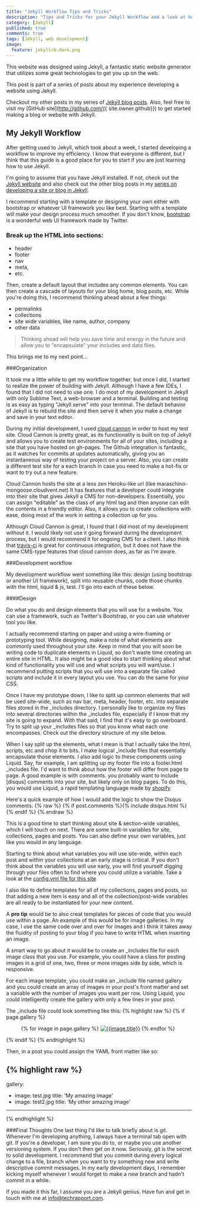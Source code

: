 ```yaml
---
title: "Jekyll Workflow Tips and Tricks"
description: "Tips and Tricks for your Jekyll Workflow and a look at how I do things"
category: [Jekyll]
published: true
comments: true
tags: [Jekyll, web development]
image: 
  feature: jekyllrb.dark.png
---
```


This website was designed using Jekyll, a fantastic static website generator that utilizes some great technologies to get you up on the web.  

This post is part of a series of posts about my experience developing a website using Jekyll.  

Checkout my other posts in my series of [Jekyll blog posts](/blog/categories/#Jekyll).  Also, feel free to visit my [GitHub site](http://github.com/{{ site.owner.github}}) to get started making a blog or website with Jekyll.  

## My Jekyll Workflow

After getting used to Jekyll, which took about a week, I started developing a workflow to improve my efficiency.  I know that everyone is different, but I think that this guide is a good place for you to start if you are just learning how to use Jekyll.  

I'm going to assume that you have Jekyll installed.  If not, check out the [Jekyll website](http://jekyllrb.com) and also check out the other blog posts in my [series on developing a site or blog in Jekyll]({{site.url}}/blog/categories#jekyll).  

I recommend starting with a template or designing your own either with bootstrap or whatever UI framework you like best.  Starting with a template will make your design process much smoother.  If you don't know, [bootstrap](http://getbootstrap.com) is a wonderful web UI framework made by Twitter.  

### Break up the HTML into sections:
* header
* footer
* nav
* meta, 
* etc.  

Then, create a default layout that includes any common elements.  You can then create a cascade of layouts for your blog home, blog posts, etc.  While you're doing this, I recommend thinking ahead about a few things:
* permalinks
* collections
* site wide variables, like name, author, company
* other data

>Thinking ahead will help you save time and energy in the future and allow you to "encapsulate" your includes and data files.

This brings me to my next point...

###Organization

It took me a little while to get my workflow together, but once I did, I started to realize the power of building with Jekyll.  Although I have a few IDEs, I found that I did not need to use one.  I do most of my development in Jekyll with only Sublime Text, a web-browser and a terminal.  Building and testing is as easy as typing "Jekyll serve" into your terminal.  The default behavior of Jekyll is to rebuild the site and then serve it when you make a change and save in your text editor.  

During my initial development, I used [cloud cannon](http://cloudcannon.com) in order to host my test site.  Cloud Cannon is pretty great, as its functionality is built on top of Jekyll and allows you to create test environments for all of your sites, including a site that you have hosted on gh-pages.  The Github integration is fantastic, as it watches for commits at updates automatically, giving you an instantaneous way of testing your project on a server.  Also, you can create a different test site for a each branch in case you need to make a hot-fix or want to try out a new feature.  

Cloud Cannon hosts the site at a less zen Heroku-like url (like maraschino-mongoose.cloudvent.net)  It has features that a developer could integrate into their site that gives Jekyll a CMS for non-developers.  Essentially, you can assign "editable" as the class of any html tag and then anyone can edit the contents in a friendly editor.  Also, it allows you to create collections with ease, doing most of the work in setting a collection up for you.  

Although Cloud Cannon is great, I found that I did most of my development without it.  I would likely not use it going forward during the development process, but I would recommend it for ongoing CMS for a client.  I also think that [travis-ci](http://travis-ci.org) is great for continuous integration, but it does not have the same CMS-type features that cloud cannon does, as far as I'm aware.  

###Development workflow 

My development workflow went something like this: design (using bootstrap or another UI framework), split into reusable chunks, code those chunks with the html, liquid & js, test.  I'll go into each of these below.  

####Design

Do what you do and design elements that you will use for a website.  You can use a framework, such as Twitter's Bootstrap, or you can use whatever tool you like.  

I actually recommend starting on paper and using a wire-framing or prototyping tool.  While designing, make a note of what elements are commonly used throughout your site.  Keep in mind that you will soon be writing code to duplicate elements in Liquid, so don't waste time creating an entire site in HTML.  It also might be a good idea to start thinking about what kind of functionality you will use and what scripts you will want/use.  I recommend putting scripts that you will use into a separate file called scripts and include it in every layout you use.  You can do the same for your CSS.  

Once I have my prototype down, I like to split up common elements that will be used site-wide, such as nav bar, meta, header, footer, etc.  into separate files stored in the _includes directory.  I personally like to organize my files into several directories within the _includes file, especially if I know that my site is going to expand.  With that said, I find that it's easy to go overboard.  Try to split up your _includes files so that you know what each one encompasses.  Check out the directory structure of my site below.

When I say split up the elements, what I mean is that I actually take the html, scripts, etc and chop it to bits.  I make logical _include files that essentially encapsulate those elements.  I also add logic to these components using Liquid.  Say, for example, I am splitting up my footer file into a footer.html _includes file.  I'd want to think about how the footer will differ from page to page.  A good example is with comments.  you probably want to include [disqus] comments into your site, but likely only on blog pages.  To do this, you would use Liquid, a rapid templating language made by [shopify](http://shopify.com).

Here's a quick example of how I would add the logic to show the Disqus comments:
{% raw %}
	{% if post.comments %}{% include disqus.html %} {% endif %}
{% endraw %}

This is a good time to start thinking about site & section-wide variables, which I will touch on next.  There are some built-in variables for site, collections, pages and posts.  You can also define your own variables, just like you would in any language.  

Starting to think about what variables you will use site-wide, within each post and within your collections at an early stage is critical.  If you don't think about the variables you will use early, you will find yourself digging through your files often to find where you could utilize a variable.  Take a look at the [config.yml file for this site](https://github.com/TechRapport/techrapport.github.io/blob/new_blog_theme/_config.yml)

I also like to define templates for all of my collections, pages and posts, so that adding a new item is easy and all of the collection/post-wide variables are all ready to be instantiated for your new content.  

A **pro tip** would be to also creat templates for pieces of code that you would use within a page.  An example of this would be for image galleries.  In my case, I use the same code over and over for images and I think it takes away the fluidity of posting to your blog if you have to write HTML when inserting an image.  

A smart way to go about it would be to create an _includes file for each image class that you use.  For example, you could have a class for posting images in a grid of one, two, three or more images side by side, which is responsive.  

For each image template, you could make an _include file named gallery and you could create an array of images in your post's front matter and set a variable with the number of images you want per row.  Using Liquid, you could intelligently create the gallery with only a few lines in your post.  

The _include file could look something like this:
{% highlight raw %}
{% if page.gallery %}
<figure class="two center">
{% for image in page.gallery %}
	<a href="{{site.blog_image_path}}{{site.blog_image_path}}{{image.img}}"><img src="{{site.blog_image_path}}{{image.img}}" alt="{{image.title}}"></a>
{% endfor %}
</figure>
{% endif %}
{% endhighlight %}

Then, in a post you could assign the YAML front matter like so:

{% highlight raw %}
---
gallery:
  - image: test.jpg
    title: 'My amazing image'
  - image: test2.jpg
    title: 'My other amazing image'
---
{% endhighlight %}

###Final Thoughts
One last thing I'd like to talk briefly about is git.  Whenever I'm developing anything, I always have a terminal tab open with git.  If you're a developer, I am sure you do to, or maybe you use another versioning system.  If you don't then get on it now.  Seriously, git is the secret to solid development.  I recommend that you commit during every logical change to a file, branch when you want to try something new and write descriptive commit messages.  In my early development days, I remember kicking myself whenever I would forget to make a new branch and hadn't commit in a while.  

If you made it this far, I assume you are a Jekyll genius.  Have fun and get in touch with me at [info@techrapport.com](mailto:info@techrapport.com).